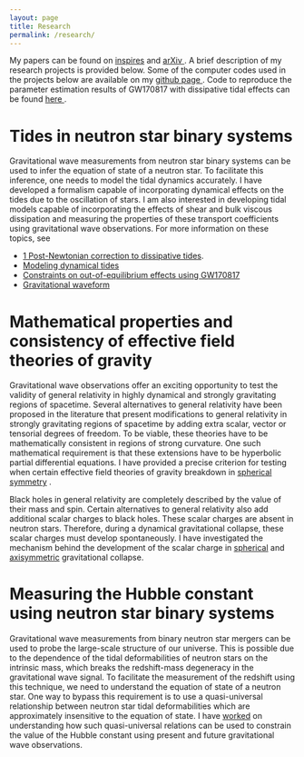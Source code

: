 ```yaml
---
layout: page
title: Research
permalink: /research/
---
```

My papers can be found on 
<a href="https://inspirehep.net/authors/1946826?ui-citation-summary=true&ui-exclude-self-citations=true" target = "_blank">inspires</a>
and 
<a href="https://arxiv.org/search/gr-qc?searchtype=author&query=R.,+A+H+K" target = "_blank"> arXiv </a>. 
A brief description of my research projects is provided below.
Some of the computer codes used in the projects below are available on my 
<a href="https://github.com/AbhiHegade" target = "_blank"> github page </a>.
Code to reproduce the parameter estimation results of GW170817 with dissipative tidal effects can be found 
<a href="https://github.com/JLRipley314/NRTidal-D" target = "_blank"> here </a>.

# Tides in neutron star binary systems
Gravitational wave measurements from neutron star binary systems can be used to infer the equation of state of a neutron star. To facilitate this inference, one needs to model the tidal dynamics accurately. I have developed a formalism capable of incorporating dynamical effects on the tides due to the oscillation of stars. I am also interested in developing tidal models capable of incorporating the effects of shear and bulk viscous dissipation and measuring the properties of these transport coefficients using gravitational wave observations. For more information on these topics, see

- <a href="https://arxiv.org/abs/2407.02584" target= "_blank"> 1 Post-Newtonian correction to dissipative tides</a>.
- <a href="https://arxiv.org/abs/2403.03254" target="_blank">Modeling dynamical tides</a>
- <a href="https://arxiv.org/abs/2312.11659" target="_blank">Constraints on out-of-equilibrium effects using GW170817</a>
- <a href="https://arxiv.org/abs/2306.15633" target="_blank">Gravitational waveform</a>

# Mathematical properties and consistency of effective field theories of gravity
Gravitational wave observations offer an exciting opportunity to test the validity of general relativity in highly dynamical and strongly gravitating regions of spacetime.
Several alternatives to general relativity have been proposed in the literature that present modifications to general relativity in strongly gravitating regions of spacetime by adding extra scalar, vector or tensorial degrees of freedom. 
To be viable, these theories have to be mathematically consistent in regions of strong curvature.
One such mathematical requirement is that these extensions have to be hyperbolic partial differential equations.
I have provided a precise criterion for testing when certain effective field theories of gravity breakdown in 
<a href="https://arxiv.org/abs/2211.08477" target="_blank">spherical symmetry</a>
.

Black holes in general relativity are completely described by the value of their mass and spin. Certain alternatives to general relativity also add additional scalar charges to black holes. These scalar charges are absent in neutron stars. Therefore, during a dynamical gravitational collapse, these scalar charges must develop spontaneously. 
I have investigated the mechanism behind the development of the scalar charge in 
<a href="https://arxiv.org/abs/2201.05178" target="_blank">spherical</a> and <a href="https://arxiv.org/abs/2212.02039" target="_blank">axisymmetric</a> gravitational collapse. 

# Measuring the Hubble constant using neutron star binary systems
Gravitational wave measurements from binary neutron star mergers can be used to probe the large-scale structure of our universe.
This is possible due to the dependence of the tidal deformabilities of neutron stars on the intrinsic mass, which breaks the redshift-mass degeneracy in the gravitational wave signal.
To facilitate the measurement of the redshift using this technique, we need to understand the equation of state of a neutron star.
One way to bypass this requirement is to use a quasi-universal relationship between neutron star tidal deformabilities which are approximately insensitive to the equation of state.
I have <a href="https://arxiv.org/abs/2106.06589" target="_blank">worked</a> on understanding how such quasi-universal relations can be used to constrain the value of the Hubble constant using present and future gravitational wave observations.

